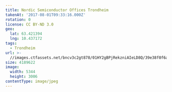 ```yaml
---
title: Nordic Semiconductor Offices Trondheim
takenAt: '2017-08-01T09:33:16.000Z'
rotation: 0
license: CC BY-ND 3.0
geo:
  lat: 63.421394
  lng: 10.437172
tags:
  - Trondheim
url: >-
  //images.ctfassets.net/bncv3c2gt878/01HY2gBPjRekzniAIeLD8Q/39e38f0f6a4dd9b89245e5f66456e776/nordic-semiconductor-offices-trondheim_36271035391_o
size: 4189622
image:
  width: 5344
  height: 3006
contentType: image/jpeg
---
```


